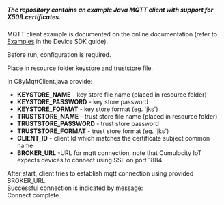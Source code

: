 ##### The repository contains an example Java MQTT client with support for X509.certificates.  
MQTT client example is documented on the online documentation (refer to [Examples](https://cumulocity.com/guides/device-sdk/mqtt-examples/#hello-mqtt-java-with-certificates) in the Device SDK guide).

Before run, configuration is required. 

Place in resource folder keystore and truststore file. 

In C8yMqttClient.java provide:


* **KEYSTORE_NAME** -  key store file name (placed in resource folder)  
* **KEYSTORE_PASSWORD** - key store password
* **KEYSTORE_FORMAT** - key store format (eg. 'jks')  
* **TRUSTSTORE_NAME** - trust store file name (placed in resource folder)  
* **TRUSTSTORE_PASSWORD** - trust store password  
* **TRUSTSTORE_FORMAT** - trust store format (eg. 'jks')  
* **CLIENT_ID** - client Id which matches the certificate subject common name  
* **BROKER_URL** -URL for mqtt connection, note that Cumulocity IoT expects devices to connect using SSL on port 1884  


After start, client tries to establish mqtt connection using provided BROKER_URL.  
Successful connection is indicated by message:  
Connect complete  
